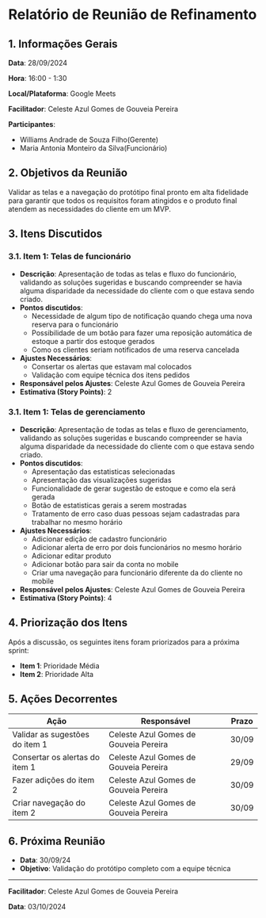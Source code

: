 # Relatório de Reunião de Refinamento

## 1. Informações Gerais

**Data**: 28/09/2024

**Hora**: 16:00 - 1:30

**Local/Plataforma**: Google Meets

**Facilitador**: Celeste Azul Gomes de Gouveia Pereira

**Participantes**:

- Williams Andrade de Souza Filho(Gerente)
- Maria Antonia Monteiro da Silva(Funcionário)

## 2. Objetivos da Reunião

Validar as telas e a navegação do protótipo final pronto em alta fidelidade para garantir que todos os requisitos foram atingidos e o produto final atendem as necessidades do cliente em um MVP.

## 3. Itens Discutidos

### 3.1. Item 1: Telas de funcionário

- **Descrição**: Apresentação de todas as telas e fluxo do funcionário, validando as soluções sugeridas e buscando compreender se havia alguma disparidade da necessidade do cliente com o que estava sendo criado.
- **Pontos discutidos**:
    - Necessidade de algum tipo de notificação quando chega uma nova reserva para o funcionário
    - Possibilidade de um botão para fazer uma reposição automática de estoque a partir dos estoque gerados
    - Como os clientes seriam notificados de uma reserva cancelada
- **Ajustes Necessários**: 
    - Consertar os alertas que estavam mal colocados
    - Validação com equipe técnica dos itens pedidos
- **Responsável pelos Ajustes**: Celeste Azul Gomes de Gouveia Pereira
- **Estimativa (Story Points)**: 2

### 3.1. Item 1: Telas de gerenciamento

- **Descrição**: Apresentação de todas as telas e fluxo de gerenciamento, validando as soluções sugeridas e buscando compreender se havia alguma disparidade da necessidade do cliente com o que estava sendo criado.
- **Pontos discutidos**:
    - Apresentação das estatisticas selecionadas
    - Apresentação das visualizações sugeridas
    - Funcionalidade de gerar sugestão de estoque e como ela será gerada
    - Botão de estatisticas gerais a serem mostradas
    - Tratamento de erro caso duas pessoas sejam cadastradas para trabalhar no mesmo horário
- **Ajustes Necessários**: 
    - Adicionar edição de cadastro funcionário
    - Adicionar alerta de erro por dois funcionários no mesmo horário
    - Adicionar editar produto
    - Adicionar botão para sair da conta no mobile
    - Criar uma navegação para funcionário diferente da do cliente no mobile
- **Responsável pelos Ajustes**: Celeste Azul Gomes de Gouveia Pereira
- **Estimativa (Story Points)**: 4

## 4. Priorização dos Itens

Após a discussão, os seguintes itens foram priorizados para a próxima sprint:

- **Item 1**: Prioridade Média
- **Item 2**: Prioridade Alta

## 5. Ações Decorrentes

| Ação | Responsável | Prazo |
| --- | --- | --- |
| Validar as sugestões do item 1 | Celeste Azul Gomes de Gouveia Pereira | 30/09 |
| Consertar os alertas do item 1 | Celeste Azul Gomes de Gouveia Pereira | 29/09 |
| Fazer adições do item 2 | Celeste Azul Gomes de Gouveia Pereira | 30/09 |
| Criar navegação do item 2 | Celeste Azul Gomes de Gouveia Pereira | 30/09 |

## 6. Próxima Reunião

- **Data**: 30/09/24
- **Objetivo**: Validação do protótipo completo com a equipe técnica

---

**Facilitador**: Celeste Azul Gomes de Gouveia Pereira

**Data**: 03/10/2024

